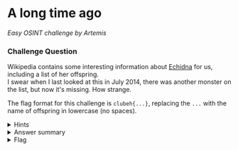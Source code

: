 # A long time ago

<i>Easy OSINT challenge by Artemis</i>

### Challenge Question

Wikipedia contains some interesting information about [Echidna](https://en.wikipedia.org/wiki/Echidna_(mythology)) for us, including a list of her offspring.  
I swear when I last looked at this in July 2014, there was another monster on the list, but now it's missing. How strange.

The flag format for this challenge is `clubeh{...}`, replacing the `...` with the name of offspring in lowercase (no spaces).

<details> 
  <summary>Hints</summary>
  <ol>
   <li>So many people can edit Wikipedia, I wonder how they keep track of the changes.</li>
  </ol>
</details>

<details> 
  <summary>Answer summary</summary>
  <ol>
    <li>Go into wikipedia history</li>
    <li>Go to history from 19:21, 15 April 2014</li>
    <li>Find missing offspring under "Offspring" on page</li>
  </ol>
  &nbsp;&nbsp;&nbsp;<b>clubeh{teumessianfox}</b><br>
  &nbsp;&nbsp;<b>clubeh{teumessianfox}</b>
</details>

<details> 
  <summary>Flag</summary>
  &nbsp;&nbsp;&nbsp;<b>clubeh{teumessianfox}</b>
</details>
